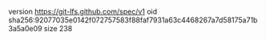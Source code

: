 version https://git-lfs.github.com/spec/v1
oid sha256:92077035e0142f072757583f88faf7931a63c4468267a7d58175a71b3a5a0e09
size 238

